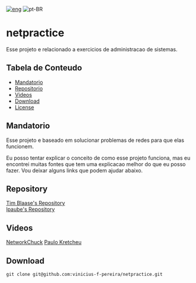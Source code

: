 [![eng](../../../stuff/blob/main/USA-icon.png)](README.md) ![pt-BR](../../../stuff/blob/main/Brazil-icon.png)

# netpractice
Esse projeto e relacionado a exercicios de administracao de sistemas.

## Tabela de Conteudo
- [Mandatorio](#mandatorio)
- [Repositorio](#repository)
- [Videos](#videos)
- [Download](#download)
- [License](./LICENSE)

## Mandatorio
Esse projeto e baseado em solucionar problemas de redes para que elas funcionem.

Eu posso tentar explicar o conceito de como esse projeto funciona, mas eu encontrei muitas fontes
que tem uma explicacao melhor do que eu posso fazer. Vou deixar alguns links que podem ajudar abaixo.

## Repository
[Tim Blaase's Repository](https://github.com/tblaase/Net_Practice) \
[lpaube's Repository](https://github.com/lpaube/NetPractice)

## Videos
[NetworkChuck](https://www.youtube.com/watch?v=5WfiTHiU4x8&list=PLIhvC56v63IKrRHh3gvZZBAGvsvOhwrRF)
[Paulo Kretcheu](https://www.youtube.com/watch?v=yLgansF_h1w)

## Download
```ssh
git clone git@github.com:vinicius-f-pereira/netpractice.git
```
